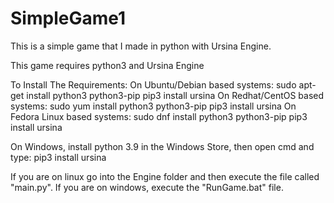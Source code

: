 # SimpleGame1
This is a simple game that I made in python with Ursina Engine.

This game requires python3 and Ursina Engine

To Install The Requirements:
  On Ubuntu/Debian based systems:
    sudo apt-get install python3 python3-pip
    pip3 install ursina
  On Redhat/CentOS based systems:
    sudo yum install python3 python3-pip
    pip3 install ursina
  On Fedora Linux based systems:
    sudo dnf install python3 python3-pip
    pip3 install ursina

On Windows, install python 3.9 in the Windows Store, then open cmd and type:
  pip3 install ursina

If you are on linux go into the Engine folder and then execute the file called "main.py".
If you are on windows, execute the "RunGame.bat" file.
